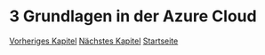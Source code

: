 # 3 Grundlagen in der Azure Cloud


[Vorheriges Kapitel](/specification/userguide/02-installation.md)
[Nächstes Kapitel](/specification/userguide/04-program-usage.md)
[Startseite](/readme.md)
